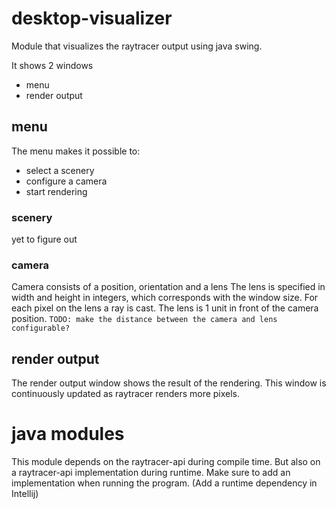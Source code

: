 # desktop-visualizer
Module that visualizes the raytracer output using java swing.

It shows 2 windows
- menu
- render output

## menu
The menu makes it possible to:
- select a scenery
- configure a camera
- start rendering

### scenery
yet to figure out

### camera
Camera consists of a position, orientation and a lens
The lens is specified in width and height in integers, which corresponds with the window size.
For each pixel on the lens a ray is cast. The lens is 1 unit in front of the camera position.
`TODO: make the distance between the camera and lens configurable?`     

## render output
The render output window shows the result of the rendering. 
This window is continuously updated as raytracer renders more pixels.

# java modules
This module depends on the raytracer-api during compile time.
But also on a raytracer-api implementation during runtime. 
Make sure to add an implementation when running the program. (Add a runtime dependency in Intellij)